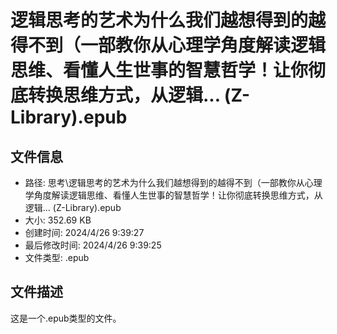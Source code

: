 ﻿# 逻辑思考的艺术为什么我们越想得到的越得不到（一部教你从心理学角度解读逻辑思维、看懂人生世事的智慧哲学！让你彻底转换思维方式，从逻辑... (Z-Library).epub

## 文件信息
- 路径: 思考\逻辑思考的艺术为什么我们越想得到的越得不到（一部教你从心理学角度解读逻辑思维、看懂人生世事的智慧哲学！让你彻底转换思维方式，从逻辑... (Z-Library).epub
- 大小: 352.69 KB
- 创建时间: 2024/4/26 9:39:27
- 最后修改时间: 2024/4/26 9:39:25
- 文件类型: .epub

## 文件描述
这是一个.epub类型的文件。

